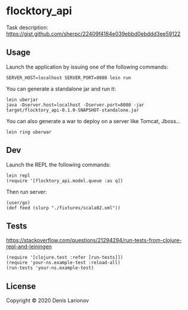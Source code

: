 # flocktory_api

Task description: https://gist.github.com/sherpc/22409f4184e039ebbd0ebddd3ee59122

## Usage
Launch the application by issuing one of the following commands:

```shell
SERVER_HOST=localhost SERVER_PORT=8080 lein run
```

You can generate a standalone jar and run it:

```shell   
lein uberjar
java -Dserver.host=localhost -Dserver.port=8080 -jar target/flocktory_api-0.1.0-SNAPSHOT-standalone.jar
```

You can also generate a war to deploy on a server like Tomcat, Jboss...

```shell
lein ring uberwar
```

## Dev
Launch the REPL the following commands:
```shell
lein repl
(require '[flocktory_api.model.queue :as q])

```

Then run server:
```shell
(user/go)
(def feed (slurp "./fixtures/scala02.xml"))
```

## Tests
<https://stackoverflow.com/questions/21294294/run-tests-from-clojure-repl-and-leiningen>
```
(require '[clojure.test :refer [run-tests]])
(require 'your-ns.example-test :reload-all)
(run-tests 'your-ns.example-test)
```

## License

Copyright © 2020 Denis Larionov
